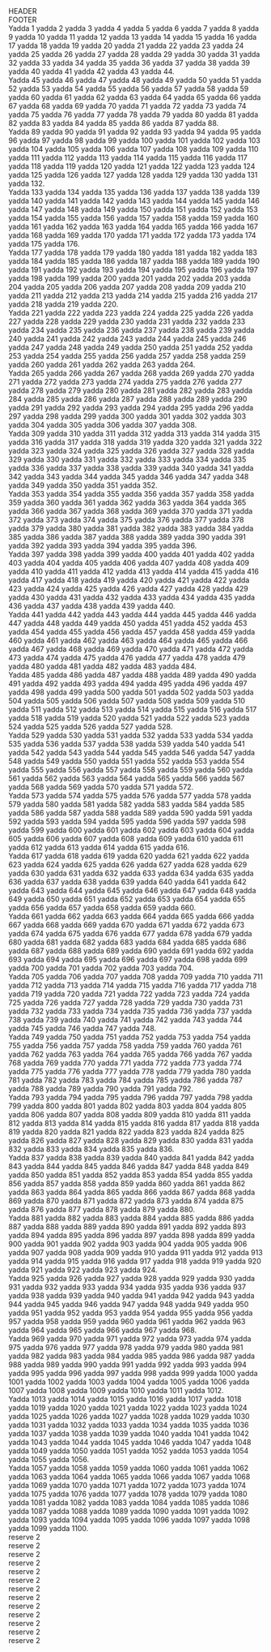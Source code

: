 
<head>
<meta charset='UTF-8'>
<link rel=stylesheet href='./reset.css'>
<link rel=stylesheet href='./printing-page-demo.css'>
</head>

<div class=header>HEADER</div>
<div class=footer>FOOTER</div>

<div class=tracker>
<div><span>Yadda 1 yadda 2 yadda 3 yadda 4 yadda 5 yadda 6 yadda 7 yadda 8 yadda 9 yadda 10 yadda 11 yadda 12 yadda 13 yadda 14 yadda 15 yadda 16 yadda 17 yadda 18 yadda 19 yadda 20 yadda 21 yadda 22 yadda 23 yadda 24 yadda 25 yadda 26 yadda 27 yadda 28 yadda 29 yadda 30 yadda 31 yadda 32 yadda 33 yadda 34 yadda 35 yadda 36 yadda 37 yadda 38 yadda 39 yadda 40 yadda 41 yadda 42 yadda 43 yadda 44.</span></div>
<div><span>Yadda 45 yadda 46 yadda 47 yadda 48 yadda 49 yadda 50 yadda 51 yadda 52 yadda 53 yadda 54 yadda 55 yadda 56 yadda 57 yadda 58 yadda 59 yadda 60 yadda 61 yadda 62 yadda 63 yadda 64 yadda 65 yadda 66 yadda 67 yadda 68 yadda 69 yadda 70 yadda 71 yadda 72 yadda 73 yadda 74 yadda 75 yadda 76 yadda 77 yadda 78 yadda 79 yadda 80 yadda 81 yadda 82 yadda 83 yadda 84 yadda 85 yadda 86 yadda 87 yadda 88.</span></div>
<div><span>Yadda 89 yadda 90 yadda 91 yadda 92 yadda 93 yadda 94 yadda 95 yadda 96 yadda 97 yadda 98 yadda 99 yadda 100 yadda 101 yadda 102 yadda 103 yadda 104 yadda 105 yadda 106 yadda 107 yadda 108 yadda 109 yadda 110 yadda 111 yadda 112 yadda 113 yadda 114 yadda 115 yadda 116 yadda 117 yadda 118 yadda 119 yadda 120 yadda 121 yadda 122 yadda 123 yadda 124 yadda 125 yadda 126 yadda 127 yadda 128 yadda 129 yadda 130 yadda 131 yadda 132.</span></div>
<div><span>Yadda 133 yadda 134 yadda 135 yadda 136 yadda 137 yadda 138 yadda 139 yadda 140 yadda 141 yadda 142 yadda 143 yadda 144 yadda 145 yadda 146 yadda 147 yadda 148 yadda 149 yadda 150 yadda 151 yadda 152 yadda 153 yadda 154 yadda 155 yadda 156 yadda 157 yadda 158 yadda 159 yadda 160 yadda 161 yadda 162 yadda 163 yadda 164 yadda 165 yadda 166 yadda 167 yadda 168 yadda 169 yadda 170 yadda 171 yadda 172 yadda 173 yadda 174 yadda 175 yadda 176.</span></div>
<div><span>Yadda 177 yadda 178 yadda 179 yadda 180 yadda 181 yadda 182 yadda 183 yadda 184 yadda 185 yadda 186 yadda 187 yadda 188 yadda 189 yadda 190 yadda 191 yadda 192 yadda 193 yadda 194 yadda 195 yadda 196 yadda 197 yadda 198 yadda 199 yadda 200 yadda 201 yadda 202 yadda 203 yadda 204 yadda 205 yadda 206 yadda 207 yadda 208 yadda 209 yadda 210 yadda 211 yadda 212 yadda 213 yadda 214 yadda 215 yadda 216 yadda 217 yadda 218 yadda 219 yadda 220.</span></div>
<div><span>Yadda 221 yadda 222 yadda 223 yadda 224 yadda 225 yadda 226 yadda 227 yadda 228 yadda 229 yadda 230 yadda 231 yadda 232 yadda 233 yadda 234 yadda 235 yadda 236 yadda 237 yadda 238 yadda 239 yadda 240 yadda 241 yadda 242 yadda 243 yadda 244 yadda 245 yadda 246 yadda 247 yadda 248 yadda 249 yadda 250 yadda 251 yadda 252 yadda 253 yadda 254 yadda 255 yadda 256 yadda 257 yadda 258 yadda 259 yadda 260 yadda 261 yadda 262 yadda 263 yadda 264.</span></div>
<div><span>Yadda 265 yadda 266 yadda 267 yadda 268 yadda 269 yadda 270 yadda 271 yadda 272 yadda 273 yadda 274 yadda 275 yadda 276 yadda 277 yadda 278 yadda 279 yadda 280 yadda 281 yadda 282 yadda 283 yadda 284 yadda 285 yadda 286 yadda 287 yadda 288 yadda 289 yadda 290 yadda 291 yadda 292 yadda 293 yadda 294 yadda 295 yadda 296 yadda 297 yadda 298 yadda 299 yadda 300 yadda 301 yadda 302 yadda 303 yadda 304 yadda 305 yadda 306 yadda 307 yadda 308.</span></div>
<div><span>Yadda 309 yadda 310 yadda 311 yadda 312 yadda 313 yadda 314 yadda 315 yadda 316 yadda 317 yadda 318 yadda 319 yadda 320 yadda 321 yadda 322 yadda 323 yadda 324 yadda 325 yadda 326 yadda 327 yadda 328 yadda 329 yadda 330 yadda 331 yadda 332 yadda 333 yadda 334 yadda 335 yadda 336 yadda 337 yadda 338 yadda 339 yadda 340 yadda 341 yadda 342 yadda 343 yadda 344 yadda 345 yadda 346 yadda 347 yadda 348 yadda 349 yadda 350 yadda 351 yadda 352.</span></div>
<div><span>Yadda 353 yadda 354 yadda 355 yadda 356 yadda 357 yadda 358 yadda 359 yadda 360 yadda 361 yadda 362 yadda 363 yadda 364 yadda 365 yadda 366 yadda 367 yadda 368 yadda 369 yadda 370 yadda 371 yadda 372 yadda 373 yadda 374 yadda 375 yadda 376 yadda 377 yadda 378 yadda 379 yadda 380 yadda 381 yadda 382 yadda 383 yadda 384 yadda 385 yadda 386 yadda 387 yadda 388 yadda 389 yadda 390 yadda 391 yadda 392 yadda 393 yadda 394 yadda 395 yadda 396.</span></div>
<div><span>Yadda 397 yadda 398 yadda 399 yadda 400 yadda 401 yadda 402 yadda 403 yadda 404 yadda 405 yadda 406 yadda 407 yadda 408 yadda 409 yadda 410 yadda 411 yadda 412 yadda 413 yadda 414 yadda 415 yadda 416 yadda 417 yadda 418 yadda 419 yadda 420 yadda 421 yadda 422 yadda 423 yadda 424 yadda 425 yadda 426 yadda 427 yadda 428 yadda 429 yadda 430 yadda 431 yadda 432 yadda 433 yadda 434 yadda 435 yadda 436 yadda 437 yadda 438 yadda 439 yadda 440.</span></div>
<div><span>Yadda 441 yadda 442 yadda 443 yadda 444 yadda 445 yadda 446 yadda 447 yadda 448 yadda 449 yadda 450 yadda 451 yadda 452 yadda 453 yadda 454 yadda 455 yadda 456 yadda 457 yadda 458 yadda 459 yadda 460 yadda 461 yadda 462 yadda 463 yadda 464 yadda 465 yadda 466 yadda 467 yadda 468 yadda 469 yadda 470 yadda 471 yadda 472 yadda 473 yadda 474 yadda 475 yadda 476 yadda 477 yadda 478 yadda 479 yadda 480 yadda 481 yadda 482 yadda 483 yadda 484.</span></div>
<div><span>Yadda 485 yadda 486 yadda 487 yadda 488 yadda 489 yadda 490 yadda 491 yadda 492 yadda 493 yadda 494 yadda 495 yadda 496 yadda 497 yadda 498 yadda 499 yadda 500 yadda 501 yadda 502 yadda 503 yadda 504 yadda 505 yadda 506 yadda 507 yadda 508 yadda 509 yadda 510 yadda 511 yadda 512 yadda 513 yadda 514 yadda 515 yadda 516 yadda 517 yadda 518 yadda 519 yadda 520 yadda 521 yadda 522 yadda 523 yadda 524 yadda 525 yadda 526 yadda 527 yadda 528.</span></div>
<div><span>Yadda 529 yadda 530 yadda 531 yadda 532 yadda 533 yadda 534 yadda 535 yadda 536 yadda 537 yadda 538 yadda 539 yadda 540 yadda 541 yadda 542 yadda 543 yadda 544 yadda 545 yadda 546 yadda 547 yadda 548 yadda 549 yadda 550 yadda 551 yadda 552 yadda 553 yadda 554 yadda 555 yadda 556 yadda 557 yadda 558 yadda 559 yadda 560 yadda 561 yadda 562 yadda 563 yadda 564 yadda 565 yadda 566 yadda 567 yadda 568 yadda 569 yadda 570 yadda 571 yadda 572.</span></div>
<div><span>Yadda 573 yadda 574 yadda 575 yadda 576 yadda 577 yadda 578 yadda 579 yadda 580 yadda 581 yadda 582 yadda 583 yadda 584 yadda 585 yadda 586 yadda 587 yadda 588 yadda 589 yadda 590 yadda 591 yadda 592 yadda 593 yadda 594 yadda 595 yadda 596 yadda 597 yadda 598 yadda 599 yadda 600 yadda 601 yadda 602 yadda 603 yadda 604 yadda 605 yadda 606 yadda 607 yadda 608 yadda 609 yadda 610 yadda 611 yadda 612 yadda 613 yadda 614 yadda 615 yadda 616.</span></div>
<div><span>Yadda 617 yadda 618 yadda 619 yadda 620 yadda 621 yadda 622 yadda 623 yadda 624 yadda 625 yadda 626 yadda 627 yadda 628 yadda 629 yadda 630 yadda 631 yadda 632 yadda 633 yadda 634 yadda 635 yadda 636 yadda 637 yadda 638 yadda 639 yadda 640 yadda 641 yadda 642 yadda 643 yadda 644 yadda 645 yadda 646 yadda 647 yadda 648 yadda 649 yadda 650 yadda 651 yadda 652 yadda 653 yadda 654 yadda 655 yadda 656 yadda 657 yadda 658 yadda 659 yadda 660.</span></div>
<div><span>Yadda 661 yadda 662 yadda 663 yadda 664 yadda 665 yadda 666 yadda 667 yadda 668 yadda 669 yadda 670 yadda 671 yadda 672 yadda 673 yadda 674 yadda 675 yadda 676 yadda 677 yadda 678 yadda 679 yadda 680 yadda 681 yadda 682 yadda 683 yadda 684 yadda 685 yadda 686 yadda 687 yadda 688 yadda 689 yadda 690 yadda 691 yadda 692 yadda 693 yadda 694 yadda 695 yadda 696 yadda 697 yadda 698 yadda 699 yadda 700 yadda 701 yadda 702 yadda 703 yadda 704.</span></div>
<div><span>Yadda 705 yadda 706 yadda 707 yadda 708 yadda 709 yadda 710 yadda 711 yadda 712 yadda 713 yadda 714 yadda 715 yadda 716 yadda 717 yadda 718 yadda 719 yadda 720 yadda 721 yadda 722 yadda 723 yadda 724 yadda 725 yadda 726 yadda 727 yadda 728 yadda 729 yadda 730 yadda 731 yadda 732 yadda 733 yadda 734 yadda 735 yadda 736 yadda 737 yadda 738 yadda 739 yadda 740 yadda 741 yadda 742 yadda 743 yadda 744 yadda 745 yadda 746 yadda 747 yadda 748.</span></div>
<div><span>Yadda 749 yadda 750 yadda 751 yadda 752 yadda 753 yadda 754 yadda 755 yadda 756 yadda 757 yadda 758 yadda 759 yadda 760 yadda 761 yadda 762 yadda 763 yadda 764 yadda 765 yadda 766 yadda 767 yadda 768 yadda 769 yadda 770 yadda 771 yadda 772 yadda 773 yadda 774 yadda 775 yadda 776 yadda 777 yadda 778 yadda 779 yadda 780 yadda 781 yadda 782 yadda 783 yadda 784 yadda 785 yadda 786 yadda 787 yadda 788 yadda 789 yadda 790 yadda 791 yadda 792.</span></div>
<div><span>Yadda 793 yadda 794 yadda 795 yadda 796 yadda 797 yadda 798 yadda 799 yadda 800 yadda 801 yadda 802 yadda 803 yadda 804 yadda 805 yadda 806 yadda 807 yadda 808 yadda 809 yadda 810 yadda 811 yadda 812 yadda 813 yadda 814 yadda 815 yadda 816 yadda 817 yadda 818 yadda 819 yadda 820 yadda 821 yadda 822 yadda 823 yadda 824 yadda 825 yadda 826 yadda 827 yadda 828 yadda 829 yadda 830 yadda 831 yadda 832 yadda 833 yadda 834 yadda 835 yadda 836.</span></div>
<div><span>Yadda 837 yadda 838 yadda 839 yadda 840 yadda 841 yadda 842 yadda 843 yadda 844 yadda 845 yadda 846 yadda 847 yadda 848 yadda 849 yadda 850 yadda 851 yadda 852 yadda 853 yadda 854 yadda 855 yadda 856 yadda 857 yadda 858 yadda 859 yadda 860 yadda 861 yadda 862 yadda 863 yadda 864 yadda 865 yadda 866 yadda 867 yadda 868 yadda 869 yadda 870 yadda 871 yadda 872 yadda 873 yadda 874 yadda 875 yadda 876 yadda 877 yadda 878 yadda 879 yadda 880.</span></div>
<div><span>Yadda 881 yadda 882 yadda 883 yadda 884 yadda 885 yadda 886 yadda 887 yadda 888 yadda 889 yadda 890 yadda 891 yadda 892 yadda 893 yadda 894 yadda 895 yadda 896 yadda 897 yadda 898 yadda 899 yadda 900 yadda 901 yadda 902 yadda 903 yadda 904 yadda 905 yadda 906 yadda 907 yadda 908 yadda 909 yadda 910 yadda 911 yadda 912 yadda 913 yadda 914 yadda 915 yadda 916 yadda 917 yadda 918 yadda 919 yadda 920 yadda 921 yadda 922 yadda 923 yadda 924.</span></div>
<div><span>Yadda 925 yadda 926 yadda 927 yadda 928 yadda 929 yadda 930 yadda 931 yadda 932 yadda 933 yadda 934 yadda 935 yadda 936 yadda 937 yadda 938 yadda 939 yadda 940 yadda 941 yadda 942 yadda 943 yadda 944 yadda 945 yadda 946 yadda 947 yadda 948 yadda 949 yadda 950 yadda 951 yadda 952 yadda 953 yadda 954 yadda 955 yadda 956 yadda 957 yadda 958 yadda 959 yadda 960 yadda 961 yadda 962 yadda 963 yadda 964 yadda 965 yadda 966 yadda 967 yadda 968.</span></div>
<div><span>Yadda 969 yadda 970 yadda 971 yadda 972 yadda 973 yadda 974 yadda 975 yadda 976 yadda 977 yadda 978 yadda 979 yadda 980 yadda 981 yadda 982 yadda 983 yadda 984 yadda 985 yadda 986 yadda 987 yadda 988 yadda 989 yadda 990 yadda 991 yadda 992 yadda 993 yadda 994 yadda 995 yadda 996 yadda 997 yadda 998 yadda 999 yadda 1000 yadda 1001 yadda 1002 yadda 1003 yadda 1004 yadda 1005 yadda 1006 yadda 1007 yadda 1008 yadda 1009 yadda 1010 yadda 1011 yadda 1012.</span></div>
<div><span>Yadda 1013 yadda 1014 yadda 1015 yadda 1016 yadda 1017 yadda 1018 yadda 1019 yadda 1020 yadda 1021 yadda 1022 yadda 1023 yadda 1024 yadda 1025 yadda 1026 yadda 1027 yadda 1028 yadda 1029 yadda 1030 yadda 1031 yadda 1032 yadda 1033 yadda 1034 yadda 1035 yadda 1036 yadda 1037 yadda 1038 yadda 1039 yadda 1040 yadda 1041 yadda 1042 yadda 1043 yadda 1044 yadda 1045 yadda 1046 yadda 1047 yadda 1048 yadda 1049 yadda 1050 yadda 1051 yadda 1052 yadda 1053 yadda 1054 yadda 1055 yadda 1056.</span></div>
<div><span>Yadda 1057 yadda 1058 yadda 1059 yadda 1060 yadda 1061 yadda 1062 yadda 1063 yadda 1064 yadda 1065 yadda 1066 yadda 1067 yadda 1068 yadda 1069 yadda 1070 yadda 1071 yadda 1072 yadda 1073 yadda 1074 yadda 1075 yadda 1076 yadda 1077 yadda 1078 yadda 1079 yadda 1080 yadda 1081 yadda 1082 yadda 1083 yadda 1084 yadda 1085 yadda 1086 yadda 1087 yadda 1088 yadda 1089 yadda 1090 yadda 1091 yadda 1092 yadda 1093 yadda 1094 yadda 1095 yadda 1096 yadda 1097 yadda 1098 yadda 1099 yadda 1100.</span></div>
</div>

<div class=tracker>
<div><span>reserve 2</span></div>
<div><span>reserve 2</span></div>
<div><span>reserve 2</span></div>
<div><span>reserve 2</span></div>
<div><span>reserve 2</span></div>
<div><span>reserve 2</span></div>
<div><span>reserve 2</span></div>
<div><span>reserve 2</span></div>
<div><span>reserve 2</span></div>
<div><span>reserve 2</span></div>
<div><span>reserve 2</span></div>
<div><span>reserve 2</span></div>
<div><span>reserve 2</span></div>
</div>

<script>
function addClientRectsOverlay(elt) {
  /* Absolutely position a div over each client rect so that its border width
     is the same as the rectangle's width.
     Note: the overlays will be out of place if the user resizes or zooms. */
  const rects = elt.getClientRects();
  for (const rect of rects) {
    const tableRectDiv = document.createElement("div");
    tableRectDiv.style.position = "absolute";
    tableRectDiv.style.border = "1px solid red";
    tableRectDiv.style.backgroundColor = "rgba(100,0,0,0.25)";
    const scrollTop =
      document.documentElement.scrollTop || document.body.scrollTop;
    const scrollLeft =
      document.documentElement.scrollLeft || document.body.scrollLeft;
    tableRectDiv.style.margin = tableRectDiv.style.padding = "0";
    tableRectDiv.style.top = `${rect.top + scrollTop}px`;
    tableRectDiv.style.left = `${rect.left + scrollLeft}px`;
    // We want rect.width to be the border width, so content width is 2px less.
    tableRectDiv.style.width = `${rect.width - 2}px`;
    tableRectDiv.style.height = `${rect.height - 2}px`;
    document.body.appendChild(tableRectDiv);
  }
}

//-----------------------------------------------------------------------------------------------------------
//-----------------------------------------------------------------------------------------------------------
//-----------------------------------------------------------------------------------------------------------

// https://stackoverflow.com/a/63984037/7568091

// createRange from DOM element, then getBoundingClientRect for coarse, getClientRects for
// refined estimates of position
/*
const el = document.querySelector("#my-element");
const range = document.createRange();
range.setStart(el, 0);
range.setEnd(el, 200);

// A single rect for the entire range
const rect = range.getBoundingClientRect();

// An array of rects for each line of the range
const rects = range.getClientRects();
*/

//-----------------------------------------------------------------------------------------------------------
//-----------------------------------------------------------------------------------------------------------
//-----------------------------------------------------------------------------------------------------------


//-----------------------------------------------------------------------------------------------------------
const draw_client_rectangles = () => {
  /* Call function addClientRectsOverlay(elt) for all elements with
     assigned class "withClientRectsOverlay" */
  // const elements = document.getElementsByClassName("withClientRectsOverlay");
  const elements = document.querySelectorAll( '.tracker div span' );
  for ( const element of elements ) {
    addClientRectsOverlay( element ); } }

//-----------------------------------------------------------------------------------------------------------
class Dom { // extends Multimix
  /* inspired by http://youmightnotneedjquery.com
   and https://blog.garstasio.com/you-dont-need-jquery */
  //=========================================================================================================

  //---------------------------------------------------------------------------------------------------------
  ready(f) {
    // thx to https://stackoverflow.com/a/7053197/7568091
    // function r(f){/in/.test(document.readyState)?setTimeout(r,9,f):f()}
    // validate.function(f);
    if (/in/.test(document.readyState)) {
      return setTimeout((() => {
        return this.ready(f);
      }), 9);
    }
    return f();
  }
}

const DOM = new Dom();
DOM.ready( draw_client_rectangles );

</script>
